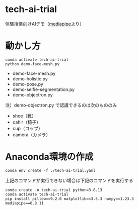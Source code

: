 # tech-ai-trial
体験授業向けAIデモ（[mediapipe](https://google.github.io/mediapipe/getting_started/python#ready-to-use-python-solutions)より）


# 動かし方

```
conda activate tech-ai-trial
python demo-face-mesh.py
```

- demo-face-mesh.py
- demo-holistic.py
- demo-pose.py
- demo-selfie-segmentation.py
- demo-objectron.py


注）demo-objectron.py で認識できるのは次のもののみ

- shoe（靴）
- cahir（椅子）
- cup（コップ）
- camera（カメラ）


# Anaconda環境の作成

```
conda env create -f ./tech-ai-trial.yaml
```

上記のコマンドが実行できない場合は下記のコマンドを実行する

```
conda create -n tech-ai-trial python=3.8.13
conda activate tech-ai-trial
pip install pillow==9.2.0 matplotlib==3.5.3 numpy==1.23.3 mediapipe==0.8.11
```
